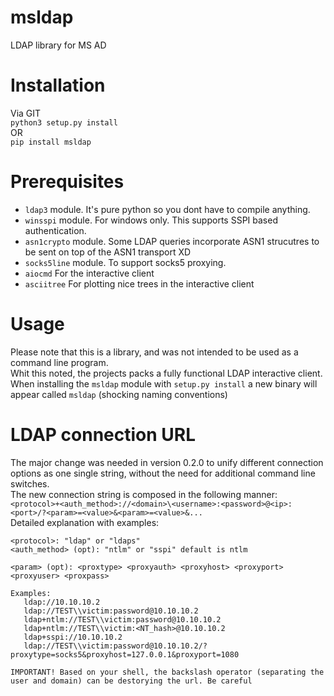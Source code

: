 # msldap
LDAP library for MS AD

# Installation
Via GIT  
`python3 setup.py install`  
OR  
`pip install msldap`

# Prerequisites
 - `ldap3` module. It's pure python so you dont have to compile anything.
 - `winsspi` module. For windows only. This supports SSPI based authentication.  
 - `asn1crypto` module. Some LDAP queries incorporate ASN1 strucutres to be sent on top of the ASN1 transport XD
 - `socks5line` module. To support socks5 proxying.
 - `aiocmd` For the interactive client
 - `asciitree` For plotting nice trees in the interactive client
 
# Usage
Please note that this is a library, and was not intended to be used as a command line program.  
Whit this noted, the projects packs a fully functional LDAP interactive client. When installing the `msldap` module with `setup.py install` a new binary will appear called `msldap` (shocking naming conventions)  

# LDAP connection URL
The major change was needed in version 0.2.0 to unify different connection options as one single string, without the need for additional command line switches.  
The new connection string is composed in the following manner:  
`<protocol>+<auth_method>://<domain>\<username>:<password>@<ip>:<port>/?<param>=<value>&<param>=<value>&...`  
Detailed explanation with examples:  
```
<protocol>: "ldap" or "ldaps"
<auth_method> (opt): "ntlm" or "sspi" default is ntlm

<param> (opt): <proxtype> <proxyauth> <proxyhost> <proxyport> <proxyuser> <proxpass>

Examples:
   ldap://10.10.10.2
   ldap://TEST\\victim:password@10.10.10.2
   ldap+ntlm://TEST\\victim:password@10.10.10.2
   ldap+ntlm://TEST\\victim:<NT_hash>@10.10.10.2
   ldap+sspi://10.10.10.2
   ldap://TEST\\victim:password@10.10.10.2/?proxytype=socks5&proxyhost=127.0.0.1&proxyport=1080

IMPORTANT! Based on your shell, the backslash operator (separating the user and domain) can be destorying the url. Be careful
```
